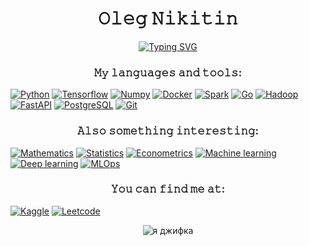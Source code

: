 <h1 align="center">𝙾𝚕𝚎𝚐 𝙽𝚒𝚔𝚒𝚝𝚒𝚗</h1>

<p align="center">
  <a href="https://git.io/typing-svg"><img src="https://readme-typing-svg.demolab.com?font=Times+New+Roman&size=25&pause=1000&color=F7BF00&center=true&vCenter=true&width=435&lines=FinUniversity+AMCS+student+from+Russia;ML+and+AI+enthusiast;Creating+countries%2C+startups%2C+memes" alt="Typing SVG" /></a>
</p>

<h3 align="center">𝙼𝚢 𝚕𝚊𝚗𝚐𝚞𝚊𝚐𝚎𝚜 𝚊𝚗𝚍 𝚝𝚘𝚘𝚕𝚜:</h3>

[![Python](https://img.shields.io/badge/-Python-090909?style=for-the-badge&logo=python&logoColor=E9D54D)](https://en.wikipedia.org/wiki/Python_(programming_language))
[![Tensorflow](https://img.shields.io/badge/-Tensorflow-090909?style=for-the-badge&logo=tensorflow&logoColor=F88C00)](https://en.wikipedia.org/wiki/TensorFlow)
[![Numpy](https://img.shields.io/badge/-Numpy-090909?style=for-the-badge&logo=numpy&logoColor=47C5FB)](https://en.wikipedia.org/wiki/NumPy)
[![Docker](https://img.shields.io/badge/-Docker-090909?style=for-the-badge&logo=docker&logoColor=47C5FB)](https://en.wikipedia.org/wiki/Docker_(software))
[![Spark](https://img.shields.io/badge/-Spark-090909?style=for-the-badge&logo=apachespark&logoColor=F88C00)](https://en.wikipedia.org/wiki/Apache_Spark)
[![Go](https://img.shields.io/badge/-Go-090909?style=for-the-badge&logo=go&logoColor=47C5FB)]([https://en.wikipedia.org/wiki/NumPy](https://en.wikipedia.org/wiki/Go_(programming_language)))
[![Hadoop](https://img.shields.io/badge/-Hadoop-090909?style=for-the-badge&logo=apachehadoop&logoColor=FFFFFF)]([https://en.wikipedia.org/wiki/Python_(programming_language)](https://en.wikipedia.org/wiki/Apache_Hadoop))
[![FastAPI](https://img.shields.io/badge/-FastAPI-090909?style=for-the-badge&logo=fastapi&logoColor=0ABAB5)](https://en.wikipedia.org/wiki/FastAPI)
[![PostgreSQL](https://img.shields.io/badge/-PostgreSQL-090909?style=for-the-badge&logo=postgresql&logoColor=FFFFFF)](https://en.wikipedia.org/wiki/PostgreSQL)
[![Git](https://img.shields.io/badge/-Git-090909?style=for-the-badge&logo=github&logoColor=FFFFFF)](https://en.wikipedia.org/wiki/Git)

<h3 align="center">𝙰𝚕𝚜𝚘 𝚜𝚘𝚖𝚎𝚝𝚑𝚒𝚗𝚐 𝚒𝚗𝚝𝚎𝚛𝚎𝚜𝚝𝚒𝚗𝚐:</h3>

[![Mathematics](https://img.shields.io/badge/-Mathematics-090909?style=for-the-badge&logo=math&logoColor=E9D54D)](https://en.wikipedia.org/wiki/Mathematics)
[![Statistics](https://img.shields.io/badge/-Statistics-090909?style=for-the-badge&logo=statistics&logoColor=E9D54D)](https://en.wikipedia.org/wiki/Statistics)
[![Econometrics](https://img.shields.io/badge/-Econometrics-090909?style=for-the-badge&logo=econometrics&logoColor=E9D54D)](https://en.wikipedia.org/wiki/Econometrics)
[![Machine learning](https://img.shields.io/badge/-Machine_learning-090909?style=for-the-badge&logo=ml&logoColor=E9D54D)](https://en.wikipedia.org/wiki/Machine_learning)
[![Deep learning](https://img.shields.io/badge/-Deep_learning-090909?style=for-the-badge&logo=dl&logoColor=E9D54D)](https://en.wikipedia.org/wiki/Deep_learning)
[![MLOps](https://img.shields.io/badge/-MLOps-090909?style=for-the-badge&logo=mlops&logoColor=E9D54D)](https://en.wikipedia.org/wiki/MLOps)

<h3 align="center">𝚈𝚘𝚞 𝚌𝚊𝚗 𝚏𝚒𝚗𝚍 𝚖𝚎 𝚊𝚝:</h3>

[![Kaggle](https://img.shields.io/badge/-Kaggle-090909?style=for-the-badge&logo=kaggle&logoColor=47C5FB)](https://www.kaggle.com/cyberhelgi)
[![Leetcode](https://img.shields.io/badge/-Leetcode-090909?style=for-the-badge&logo=leetcode&logoColor=F88C00)](https://leetcode.com/u/cyberhyu)

<p align="center"><img src="https://github.com/olezheq/olezheq/blob/main/satoru_gojo.GIF" alt="я джифка">
